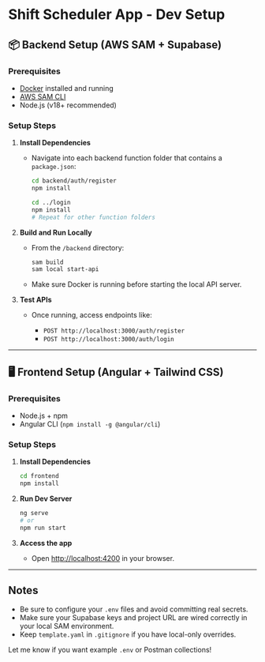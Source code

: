 # Shift Scheduler App - Dev Setup

## 📦 Backend Setup (AWS SAM + Supabase)

### Prerequisites

- [Docker](https://www.docker.com/products/docker-desktop) installed and running
- [AWS SAM CLI](https://docs.aws.amazon.com/serverless-application-model/latest/developerguide/install-sam-cli.html)
- Node.js (v18+ recommended)

### Setup Steps

1. **Install Dependencies**

   - Navigate into each backend function folder that contains a `package.json`:

     ```bash
     cd backend/auth/register
     npm install

     cd ../login
     npm install
     # Repeat for other function folders
     ```

2. **Build and Run Locally**

   - From the `/backend` directory:

     ```bash
     sam build
     sam local start-api
     ```

   - Make sure Docker is running before starting the local API server.

3. **Test APIs**

   - Once running, access endpoints like:

     - `POST http://localhost:3000/auth/register`
     - `POST http://localhost:3000/auth/login`

---

## 🖥️ Frontend Setup (Angular + Tailwind CSS)

### Prerequisites

- Node.js + npm
- Angular CLI (`npm install -g @angular/cli`)

### Setup Steps

1. **Install Dependencies**

   ```bash
   cd frontend
   npm install
   ```

2. **Run Dev Server**

   ```bash
   ng serve
   # or
   npm run start
   ```

3. **Access the app**

   - Open [http://localhost:4200](http://localhost:4200) in your browser.

---

## Notes

- Be sure to configure your `.env` files and avoid committing real secrets.
- Make sure your Supabase keys and project URL are wired correctly in your local SAM environment.
- Keep `template.yaml` in `.gitignore` if you have local-only overrides.

Let me know if you want example `.env` or Postman collections!
